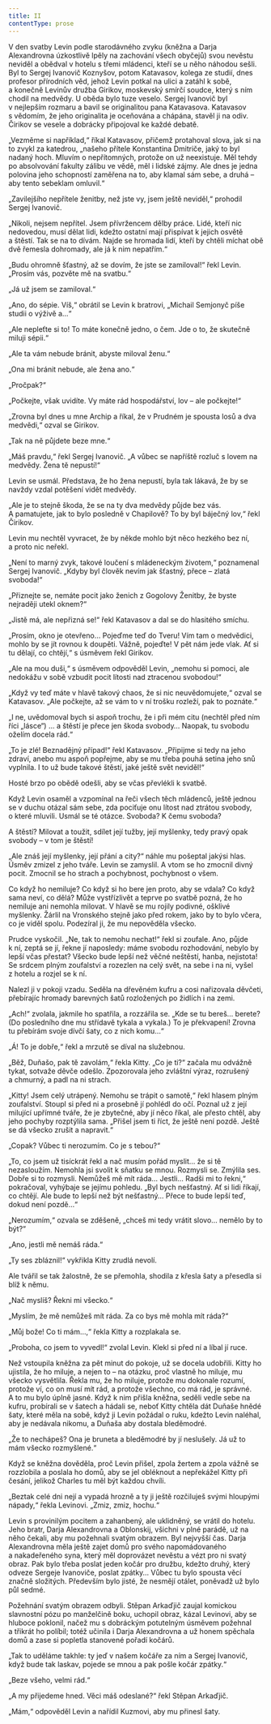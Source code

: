 ```yaml
---
title: II
contentType: prose
---
```


<section>

V den svatby Levin podle starodávného zvyku (kněžna a Darja Alexandrovna úzkostlivě lpěly na zachování všech obyčejů) svou nevěstu neviděl a obědval v hotelu s třemi mládenci, kteří se u něho náhodou sešli. Byl to Sergej Ivanovič Koznyšov, potom Katavasov, kolega ze studií, dnes profesor přírodních věd, jehož Levin potkal na ulici a zatáhl k sobě, a konečně Levinův družba Girikov, moskevský smírčí soudce, který s ním chodil na medvědy. U oběda bylo tuze veselo. Sergej Ivanovič byl v nejlepším rozmaru a bavil se originalitou pana Katavasova. Katavasov s vědomím, že jeho originalita je oceňována a chápána, stavěl ji na odiv. Čirikov se vesele a dobrácky připojoval ke každé debatě.

„Vezměme si například,“ říkal Katavasov, přičemž protahoval slova, jak si na to zvykl za katedrou, „našeho přítele Konstantina Dmitriče, jaký to byl nadaný hoch. Mluvím o nepřítomných, protože on už neexistuje. Měl tehdy po absolvování fakulty zálibu ve vědě, měl i lidské zájmy. Ale dnes je jedna polovina jeho schopností zaměřena na to, aby klamal sám sebe, a druhá – aby tento sebeklam omluvil.“

„Zavilejšího nepřítele ženitby, než jste vy, jsem ještě neviděl,“ prohodil Sergej Ivanovič.

„Nikoli, nejsem nepřítel. Jsem přívržencem dělby práce. Lidé, kteří nic nedovedou, musí dělat lidi, kdežto ostatní mají přispívat k jejich osvětě a štěstí. Tak se na to dívám. Najde se hromada lidí, kteří by chtěli míchat obě dvě řemesla dohromady, ale já k nim nepatřím.“

„Budu ohromně šťastný, až se dovím, že jste se zamiloval!“ řekl Levin. „Prosím vás, pozvěte mě na svatbu.“

„Já už jsem se zamiloval.“

„Ano, do sépie. Víš,“ obrátil se Levin k bratrovi, „Michail Semjonyč píše studii o výživě a…“

„Ale nepleťte si to! To máte konečně jedno, o čem. Jde o to, že skutečně miluji sépii.“

„Ale ta vám nebude bránit, abyste miloval ženu.“

„Ona mi bránit nebude, ale žena ano.“

„Pročpak?“

„Počkejte, však uvidíte. Vy máte rád hospodářství, lov – ale počkejte!“

„Zrovna byl dnes u mne Archip a říkal, že v Prudném je spousta losů a dva medvědi,“ ozval se Girikov.

„Tak na ně půjdete beze mne.“

„Máš pravdu,“ řekl Sergej Ivanovič. „A vůbec se napříště rozluč s lovem na medvědy. Žena tě nepustí!“

Levin se usmál. Představa, že ho žena nepustí, byla tak lákavá, že by se navždy vzdal potěšení vidět medvědy.

„Ale je to stejně škoda, že se na ty dva medvědy půjde bez vás. A pamatujete, jak to bylo posledně v Chapilově? To by byl báječný lov,“ řekl Čirikov.

Levin mu nechtěl vyvracet, že by někde mohlo být něco hezkého bez ní, a proto nic neřekl.

„Není to marný zvyk, takové loučení s mládeneckým životem,“ poznamenal Sergej Ivanovič. „Kdyby byl člověk nevím jak šťastný, přece – zlatá svoboda!“

„Přiznejte se, nemáte pocit jako ženich z Gogolovy Ženitby, že byste nejraději utekl oknem?“

„Jistě má, ale nepřizná se!“ řekl Katavasov a dal se do hlasitého smíchu.

„Prosím, okno je otevřeno… Pojeďme teď do Tveru! Vím tam o medvědici, mohlo by se jít rovnou k doupěti. Vážně, pojeďte! V pět nám jede vlak. Ať si tu dělají, co chtějí,“ s úsměvem řekl Girikov.

„Ale na mou duši,“ s úsměvem odpověděl Levin, „nemohu si pomoci, ale nedokážu v sobě vzbudit pocit lítosti nad ztracenou svobodou!“

„Když vy teď máte v hlavě takový chaos, že si nic neuvědomujete,“ ozval se Katavasov. „Ale počkejte, až se vám to v ní trošku rozleží, pak to poznáte.“

„I ne, uvědomoval bych si aspoň trochu, že i při mém citu (nechtěl před ním říci „lásce“) … a štěstí je přece jen škoda svobody… Naopak, tu svobodu oželím docela rád.“

„To je zlé! Beznadějný případ!“ řekl Katavasov. „Připijme si tedy na jeho zdraví, anebo mu aspoň popřejme, aby se mu třeba pouhá setina jeho snů vyplnila. I to už bude takové štěstí, jaké ještě svět neviděl!“

Hosté brzo po obědě odešli, aby se včas převlékli k svatbě.

Když Levin osaměl a vzpomínal na řeči všech těch mládenců, ještě jednou se v duchu otázal sám sebe, zda pociťuje onu lítost nad ztrátou svobody, o které mluvili. Usmál se té otázce. Svoboda? K čemu svoboda?

A štěstí? Milovat a toužit, sdílet její tužby, její myšlenky, tedy pravý opak svobody – v tom je štěstí!

„Ale znáš její myšlenky, její přání a city?“ náhle mu pošeptal jakýsi hlas. Úsměv zmizel z jeho tváře. Levin se zamyslil. A vtom se ho zmocnil divný pocit. Zmocnil se ho strach a pochybnost, pochybnost o všem.

Co když ho nemiluje? Co když si ho bere jen proto, aby se vdala? Co když sama neví, co dělá? Může vystřízlivět a teprve po svatbě pozná, že ho nemiluje ani nemohla milovat. V hlavě se mu rojily podivné, ošklivé myšlenky. Žárlil na Vronského stejně jako před rokem, jako by to bylo včera, co je viděl spolu. Podezíral ji, že mu nepověděla všecko.

Prudce vyskočil. „Ne, tak to nemohu nechat!“ řekl si zoufale. Ano, půjde k ní, zeptá se jí, řekne jí naposledy: máme svobodu rozhodování, nebylo by lepší včas přestat? Všecko bude lepší než věčné neštěstí, hanba, nejistota! Se srdcem plným zoufalství a rozezlen na celý svět, na sebe i na ni, vyšel z hotelu a rozjel se k ní.

Nalezl ji v pokoji vzadu. Seděla na dřevěném kufru a cosi nařizovala děvčeti, přebírajíc hromady barevných šatů rozložených po židlích i na zemi.

„Ach!“ zvolala, jakmile ho spatřila, a rozzářila se. „Kde se tu bereš… berete? (Do posledního dne mu střídavě tykala a vykala.) To je překvapení! Zrovna tu přebírám svoje dívčí šaty, co z nich komu…“

„Á! To je dobře,“ řekl a mrzutě se díval na služebnou.

„Běž, Duňašo, pak tě zavolám,“ řekla Kitty. „Co je ti?“ začala mu odvážně tykat, sotvaže děvče odešlo. Zpozorovala jeho zvláštní výraz, rozrušený a chmurný, a padl na ni strach.

„Kitty! Jsem celý utrápený. Nemohu se trápit o samotě,“ řekl hlasem plným zoufalství. Stoupl si před ni a prosebně jí pohlédl do očí. Poznal už z její milující upřímné tváře, že je zbytečné, aby jí něco říkal, ale přesto chtěl, aby jeho pochyby rozptýlila sama. „Přišel jsem ti říct, že ještě není pozdě. Ještě se dá všecko zrušit a napravit.“

„Copak? Vůbec ti nerozumím. Co je s tebou?“

„To, co jsem už tisíckrát řekl a nač musím pořád myslit… že si tě nezasloužím. Nemohla jsi svolit k sňatku se mnou. Rozmysli se. Zmýlila ses. Dobře si to rozmysli. Nemůžeš mě mít ráda… Jestli… Radši mi to řekni,“ pokračoval, vyhýbaje se jejímu pohledu. „Byl bych nešťastný. Ať si lidi říkají, co chtějí. Ale bude to lepší než být nešťastný… Přece to bude lepší teď, dokud není pozdě…“

„Nerozumím,“ ozvala se zděšeně, „chceš mi tedy vrátit slovo… nemělo by to být?“

„Ano, jestli mě nemáš ráda.“

„Ty ses zbláznil!“ vykřikla Kitty zrudlá nevolí.

Ale tvářil se tak žalostně, že se přemohla, shodila z křesla šaty a přesedla si blíž k němu.

„Nač myslíš? Řekni mi všecko.“

„Myslím, že mě nemůžeš mít ráda. Za co bys mě mohla mít ráda?“

„Můj bože! Co ti mám…,“ řekla Kitty a rozplakala se.

„Proboha, co jsem to vyvedl!“ zvolal Levin. Klekl si před ní a líbal jí ruce.

Než vstoupila kněžna za pět minut do pokoje, už se docela udobřili. Kitty ho ujistila, že ho miluje, a nejen to – na otázku, proč vlastně ho miluje, mu všecko vysvětlila. Řekla mu, že ho miluje, protože mu dokonale rozumí, protože ví, co on musí mít rád, a protože všechno, co má rád, je správné. A to mu bylo úplně jasné. Když k nim přišla kněžna, seděli vedle sebe na kufru, probírali se v šatech a hádali se, neboť Kitty chtěla dát Duňaše hnědé šaty, které měla na sobě, když ji Levin požádal o ruku, kdežto Levin naléhal, aby je nedávala nikomu, a Duňaša aby dostala bleděmodré.

„Že to nechápeš? Ona je bruneta a bleděmodré by jí neslušely. Já už to mám všecko rozmyšlené.“

Když se kněžna dověděla, proč Levin přišel, zpola žertem a zpola vážně se rozzlobila a poslala ho domů, aby se jel obléknout a nepřekážel Kitty při česání, jelikož Charles tu měl být každou chvíli.

„Beztak celé dni nejí a vypadá hrozně a ty ji ještě rozčiluješ svými hloupými nápady,“ řekla Levinovi. „Zmiz, zmiz, hochu.“

Levin s provinilým pocitem a zahanbený, ale uklidněný, se vrátil do hotelu. Jeho bratr, Darja Alexandrovna a Oblonskij, všichni v plné parádě, už na něho čekali, aby mu požehnali svatým obrazem. Byl nejvyšší čas. Darja Alexandrovna měla ještě zajet domů pro svého napomádovaného a nakadeřeného syna, který měl doprovázet nevěstu a vézt pro ni svatý obraz. Pak bylo třeba poslat jeden kočár pro družbu, kdežto druhý, který odveze Sergeje Ivanoviče, poslat zpátky… Vůbec tu bylo spousta věcí značně složitých. Především bylo jisté, že nesmějí otálet, poněvadž už bylo půl sedmé.

Požehnání svatým obrazem odbyli. Stěpan Arkaďjič zaujal komickou slavnostní pózu po manželčině boku, uchopil obraz, kázal Levinovi, aby se hluboce poklonil, načež mu s dobráckým potutelným úsměvem požehnal a třikrát ho políbil; totéž učinila i Darja Alexandrovna a už honem spěchala domů a zase si popletla stanovené pořadí kočárů.

„Tak to uděláme takhle: ty jeď v našem kočáře za ním a Sergej Ivanovič, když bude tak laskav, pojede se mnou a pak pošle kočár zpátky.“

„Beze všeho, velmi rád.“

„A my přijedeme hned. Věci máš odeslané?“ řekl Stěpan Arkaďjič.

„Mám,“ odpověděl Levin a nařídil Kuzmovi, aby mu přinesl šaty.

</section>
